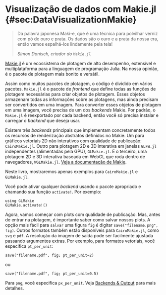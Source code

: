 # Visualização de dados com Makie.jl {#sec:DataVisualizationMakie}

> Da palavra japonesa Maki-e, que é uma técnica para polvilhar verniz com pó de ouro e prata.
> Os dados são o ouro e a prata da nossa era, então vamos espalhá-los lindamente pela tela!
>
> _Simon Danisch, criador do `Makie.jl`_

[Makie.jl](http://makie.juliaplots.org/stable/index.html) é um ecossistema de plotagem de alto desempenho, extensível e multiplataforma para a linguagem de programação Julia.
Na nossa opinião, é o pacote de plotagem mais bonito e versátil.

Assim como muitos pacotes de plotagem, o código é dividido em vários pacotes.
`Makie.jl` é o pacote de _frontend_ que define todas as funções de plotagem necessárias para criar objetos de plotagem.
Esses objetos armazenam todas as informações sobre as plotagens, mas ainda precisam ser convertidos em uma imagem.
Para converter esses objetos de plotagem em uma imagem, você precisa de um dos _backends_ Makie.
Por padrão, o `Makie.jl` é reexportado por cada backend, então você só precisa instalar e carregar o _backend_ que deseja usar.

Existem três _backends_ principais que implementam concretamente todos os recursos de renderização abstratos definidos no Makie.
Um para gráficos vetoriais 2D não interativos com qualidade de publicação: `CairoMakie.jl`.
Outro para plotagem 2D e 3D interativa em janelas `GLFW.jl` independentes (alimentadas pela GPU), `GLMakie.jl`.
E o terceiro, uma plotagem 2D e 3D interativa baseada em WebGL que roda dentro de navegadores, `WGLMakie.jl`. [Veja a documentação de Makie](http://makie.juliaplots.org/stable/documentation/backends_and_output/).

Neste livro, mostraremos apenas exemplos para `CairoMakie.jl` e `GLMakie.jl`.

Você pode ativar qualquer _backend_ usando o pacote apropriado e chamando sua função `activate!`.
Por exemplo:

```
using GLMakie
GLMakie.activate!()
```

Agora, vamos começar com plots com qualidade de publicação.
Mas, antes de entrar na plotagem, é importante saber como salvar nossos plots.
A opção mais fácil para `salvar` uma figura `fig` é digitar `save("filename.png", fig)`.
Outros formatos também estão disponíveis para `CairoMakie.jl`, como `svg` e `pdf`.
A resolução da imagem de saída pode ser facilmente ajustada passando argumentos extras.
Por exemplo, para formatos vetoriais, você especifica `pt_per_unit`:

```
save("filename.pdf", fig; pt_per_unit=2)
```

ou

```
save("filename.pdf", fig; pt_per_unit=0.5)
```

Para `png`, você especifica `px_per_unit`.
Veja [Backends & Output](https://makie.juliaplots.org/stable/documentation/backends_and_output/) para mais detalhes.
